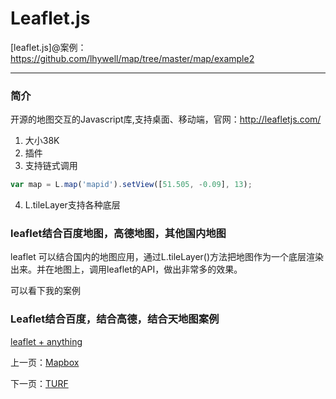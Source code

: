 Leaflet.js
====================

[leaflet.js]@案例：https://github.com/lhywell/map/tree/master/map/example2

-------------------

### 简介

开源的地图交互的Javascript库,支持桌面、移动端，官网：http://leafletjs.com/

1. 大小38K
2. 插件
3. 支持链式调用
```js
var map = L.map('mapid').setView([51.505, -0.09], 13);
```
4. L.tileLayer支持各种底层

### leaflet结合百度地图，高德地图，其他国内地图

leaflet 可以结合国内的地图应用，通过L.tileLayer()方法把地图作为一个底层渲染出来。并在地图上，调用leaflet的API，做出非常多的效果。

可以看下我的案例

### Leaflet结合百度，结合高德，结合天地图案例

[leaflet + anything](https://github.com/lhywell/map/tree/master/map/example2/leaf+.html)

上一页：[Mapbox](https://github.com/lhywell/map/blob/master/map/2.1README.md)

下一页：[TURF](https://github.com/lhywell/map/blob/master/map/2.3README.md)